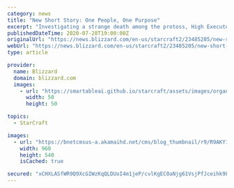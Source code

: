 ```yaml
---
category: news
title: "New Short Story: One People, One Purpose"
excerpt: "Investigating a strange death among the protoss, High Executor Selendis must face a difficult truth about her people in order to stop an unexpected enemy. Check out this excerpt, then download One People, One Purpose, first in a new series of StarCraft II short stories to celebrate the game&amp;#39;s 10th anniversary."
publishedDateTime: 2020-07-28T19:00:00Z
originalUrl: "https://news.blizzard.com/en-us/starcraft2/23485205/new-short-story-one-people-one-purpose"
webUrl: "https://news.blizzard.com/en-us/starcraft2/23485205/new-short-story-one-people-one-purpose"
type: article

provider:
  name: Blizzard
  domain: blizzard.com
  images:
    - url: "https://smartableai.github.io/starcraft/assets/images/organizations/blizzard.com-50x50.jpg"
      width: 50
      height: 50

topics:
  - StarCraft

images:
  - url: "https://bnetcmsus-a.akamaihd.net/cms/blog_thumbnail/r9/R9AKY1LUZVH11595613589543.jpg"
    width: 960
    height: 540
    isCached: true

secured: "xCHXLASfWR9Q9XcGIWzKqQLDUoI4m1jeP/cvlKgEC0aNjg61VsjPfJceihk9FmHpFZ5plCk8j276LJUjjheNInmMhUDxkp8wnpcQZWxQWOTjNBQi/edVoFJlLzEYC1G15GY7bawd6zS9uZvjbWjVslnCQonmgf9GTHSPYZxzKW1PoCpLIk9KE+bPDiTwlcXZTeJMnoTP7rOAdzIrJc9hBBkcnSJsajnev9LrckHg862yKKHCE7L6L6uiADI5+jzh9DYQMMBbx0LVc6O3Qqv6fPregIkRBQv5GFg5SqlNrsZdGVZC8OQztLcP2/bUE4PUEAvfVfpg8JAqaSHe4ZnrVcqVN/JbAyoEM8gng5vD51o=;UJGPhUIAjm766LSlX67KUw=="
---
```


